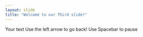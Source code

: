 ```yaml
---
layout: slide
title: "Welcome to our Third slide!"
---
```

Your text
Use the left arrow to go back!
Use Spacebar to pause 
